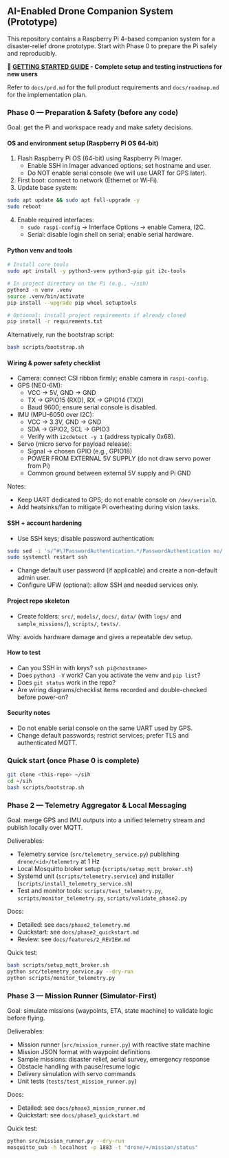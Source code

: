 ## AI-Enabled Drone Companion System (Prototype)

This repository contains a Raspberry Pi 4–based companion system for a disaster-relief drone prototype. Start with Phase 0 to prepare the Pi safely and reproducibly.

**🚀 [GETTING STARTED GUIDE](docs/GETTING_STARTED.md) - Complete setup and testing instructions for new users**

Refer to `docs/prd.md` for the full product requirements and `docs/roadmap.md` for the implementation plan.

### Phase 0 — Preparation & Safety (before any code)

Goal: get the Pi and workspace ready and make safety decisions.

#### OS and environment setup (Raspberry Pi OS 64-bit)

1) Flash Raspberry Pi OS (64-bit) using Raspberry Pi Imager.
   - Enable SSH in Imager advanced options; set hostname and user.
   - Do NOT enable serial console (we will use UART for GPS later).
2) First boot: connect to network (Ethernet or Wi‑Fi).
3) Update base system:

```bash
sudo apt update && sudo apt full-upgrade -y
sudo reboot
```

4) Enable required interfaces:
   - `sudo raspi-config` → Interface Options → enable Camera, I2C.
   - Serial: disable login shell on serial; enable serial hardware.

#### Python venv and tools

```bash
# Install core tools
sudo apt install -y python3-venv python3-pip git i2c-tools

# In project directory on the Pi (e.g., ~/sih)
python3 -m venv .venv
source .venv/bin/activate
pip install --upgrade pip wheel setuptools

# Optional: install project requirements if already cloned
pip install -r requirements.txt
```

Alternatively, run the bootstrap script:

```bash
bash scripts/bootstrap.sh
```

#### Wiring & power safety checklist

- Camera: connect CSI ribbon firmly; enable camera in `raspi-config`.
- GPS (NEO-6M):
  - VCC → 5V, GND → GND
  - TX → GPIO15 (RXD), RX → GPIO14 (TXD)
  - Baud 9600; ensure serial console is disabled.
- IMU (MPU-6050 over I2C):
  - VCC → 3.3V, GND → GND
  - SDA → GPIO2, SCL → GPIO3
  - Verify with `i2cdetect -y 1` (address typically 0x68).
- Servo (micro servo for payload release):
  - Signal → chosen GPIO (e.g., GPIO18)
  - POWER FROM EXTERNAL 5V SUPPLY (do not draw servo power from Pi)
  - Common ground between external 5V supply and Pi GND

Notes:
- Keep UART dedicated to GPS; do not enable console on `/dev/serial0`.
- Add heatsinks/fan to mitigate Pi overheating during vision tasks.

#### SSH + account hardening

- Use SSH keys; disable password authentication:

```bash
sudo sed -i 's/^#\?PasswordAuthentication.*/PasswordAuthentication no/' /etc/ssh/sshd_config
sudo systemctl restart ssh
```

- Change default user password (if applicable) and create a non-default admin user.
- Configure UFW (optional): allow SSH and needed services only.

#### Project repo skeleton

- Create folders: `src/`, `models/`, `docs/`, `data/` (with `logs/` and `sample_missions/`), `scripts/`, `tests/`.

Why: avoids hardware damage and gives a repeatable dev setup.

#### How to test

- Can you SSH in with keys? `ssh pi@<hostname>`
- Does `python3 -V` work? Can you activate the venv and `pip list`?
- Does `git status` work in the repo?
- Are wiring diagrams/checklist items recorded and double-checked before power-on?

#### Security notes

- Do not enable serial console on the same UART used by GPS.
- Change default passwords; restrict services; prefer TLS and authenticated MQTT.

### Quick start (once Phase 0 is complete)

```bash
git clone <this-repo> ~/sih
cd ~/sih
bash scripts/bootstrap.sh
```
### Phase 2 — Telemetry Aggregator & Local Messaging

Goal: merge GPS and IMU outputs into a unified telemetry stream and publish locally over MQTT.

Deliverables:
- Telemetry service (`src/telemetry_service.py`) publishing `drone/<id>/telemetry` at 1 Hz
- Local Mosquitto broker setup (`scripts/setup_mqtt_broker.sh`)
- Systemd unit (`scripts/telemetry.service`) and installer (`scripts/install_telemetry_service.sh`)
- Test and monitor tools: `scripts/test_telemetry.py`, `scripts/monitor_telemetry.py`, `scripts/validate_phase2.py`

Docs:
- Detailed: see `docs/phase2_telemetry.md`
- Quickstart: see `docs/phase2_quickstart.md`
- Review: see `docs/features/2_REVIEW.md`

Quick test:
```bash
bash scripts/setup_mqtt_broker.sh
python src/telemetry_service.py --dry-run
python scripts/monitor_telemetry.py
```

### Phase 3 — Mission Runner (Simulator-First)

Goal: simulate missions (waypoints, ETA, state machine) to validate logic before flying.

Deliverables:
- Mission runner (`src/mission_runner.py`) with reactive state machine
- Mission JSON format with waypoint definitions
- Sample missions: disaster relief, aerial survey, emergency response
- Obstacle handling with pause/resume logic
- Delivery simulation with servo commands
- Unit tests (`tests/test_mission_runner.py`)

Docs:
- Detailed: see `docs/phase3_mission_runner.md`
- Quickstart: see `docs/phase3_quickstart.md`

Quick test:
```bash
python src/mission_runner.py --dry-run
mosquitto_sub -h localhost -p 1883 -t "drone/+/mission/status"
```


